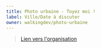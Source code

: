 ```yaml
---
title: Photo urbaine - Toyez moi !
label: Ville/Date à discuter 
owner: walkingdev/photo-urbaine
---
```


> [Lien vers l'organisation](http://github.com/walkingdev)

